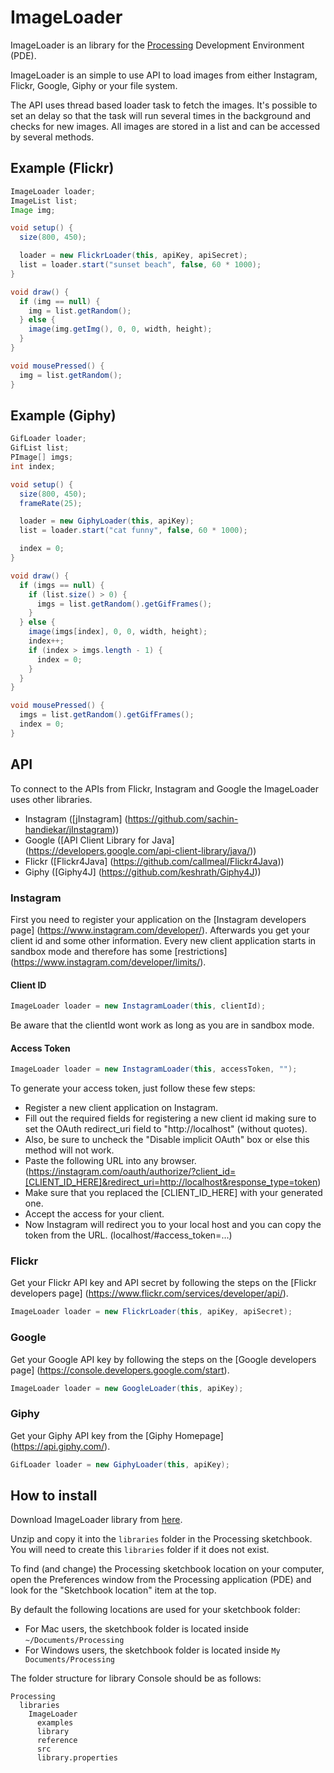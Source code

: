 # ImageLoader

ImageLoader is an library for the [Processing](http://processing.org/) Development Environment (PDE).

ImageLoader is an simple to use API to load images from either Instagram, Flickr, Google, Giphy or your file system.

The API uses thread based loader task to fetch the images. It's possible to set an delay so that the task will run several times in the background and checks for new images. All images are stored in a list and can be accessed by several methods.

## Example (Flickr)

```java
ImageLoader loader;
ImageList list;
Image img;

void setup() {
  size(800, 450);

  loader = new FlickrLoader(this, apiKey, apiSecret);
  list = loader.start("sunset beach", false, 60 * 1000);
}

void draw() {
  if (img == null) {
    img = list.getRandom();
  } else {
    image(img.getImg(), 0, 0, width, height);
  }
}

void mousePressed() {
  img = list.getRandom();
}
```

## Example (Giphy)

```java
GifLoader loader;
GifList list;
PImage[] imgs;
int index;

void setup() {
  size(800, 450);
  frameRate(25);

  loader = new GiphyLoader(this, apiKey);
  list = loader.start("cat funny", false, 60 * 1000);

  index = 0;
}

void draw() {
  if (imgs == null) {
    if (list.size() > 0) {
      imgs = list.getRandom().getGifFrames();
    }
  } else {
    image(imgs[index], 0, 0, width, height);
    index++;
    if (index > imgs.length - 1) {
      index = 0;
    }
  }
}

void mousePressed() {
  imgs = list.getRandom().getGifFrames();
  index = 0;
}
```

## API

To connect to the APIs from Flickr, Instagram and Google the ImageLoader uses other libraries.

* Instagram ([jInstagram] (https://github.com/sachin-handiekar/jInstagram))
* Google ([API Client Library for Java] (https://developers.google.com/api-client-library/java/))
* Flickr ([Flickr4Java] (https://github.com/callmeal/Flickr4Java))
* Giphy ([Giphy4J] (https://github.com/keshrath/Giphy4J))

### Instagram

First you need to register your application on the [Instagram developers page] (https://www.instagram.com/developer/).
Afterwards you get your client id and some other information. Every new client application starts in sandbox mode and therefore has some [restrictions] (https://www.instagram.com/developer/limits/). 

#### Client ID

```java
ImageLoader loader = new InstagramLoader(this, clientId);
```

Be aware that the clientId wont work as long as you are in sandbox mode.

#### Access Token

```java
ImageLoader loader = new InstagramLoader(this, accessToken, "");
```

To generate your access token, just follow these few steps:

* Register a new client application on Instagram.
* Fill out the required fields for registering a new client id making sure to set the OAuth redirect_uri field to "http://localhost" (without quotes).
* Also, be sure to uncheck the "Disable implicit OAuth" box or else this method will not work.
* Paste the following URL into any browser. (https://instagram.com/oauth/authorize/?client_id=[CLIENT_ID_HERE]&redirect_uri=http://localhost&response_type=token)
* Make sure that you replaced the [CLIENT_ID_HERE] with your generated one.
* Accept the access for your client.
* Now Instagram will redirect you to your local host and you can copy the token from the URL. (localhost/#access_token=...)

### Flickr

Get your Flickr API key and API secret by following the steps on the [Flickr developers page] (https://www.flickr.com/services/developer/api/).

```java
ImageLoader loader = new FlickrLoader(this, apiKey, apiSecret);
```

### Google

Get your Google API key by following the steps on the [Google developers page] (https://console.developers.google.com/start).

```java
ImageLoader loader = new GoogleLoader(this, apiKey);
```

### Giphy

Get your Giphy API key from the [Giphy Homepage] (https://api.giphy.com/).

```java
GifLoader loader = new GiphyLoader(this, apiKey);
```

## How to install

Download ImageLoader library from [here](https://github.com/keshrath/ImageLoader/blob/master/distribution/ImageLoader/download/ImageLoader.zip?raw=true).

Unzip and copy it into the `libraries` folder in the Processing sketchbook. You will need to create this `libraries` folder if it does not exist.

To find (and change) the Processing sketchbook location on your computer, open the Preferences window from the Processing application (PDE) and look for the "Sketchbook location" item at the top.

By default the following locations are used for your sketchbook folder: 
  * For Mac users, the sketchbook folder is located inside `~/Documents/Processing` 
  * For Windows users, the sketchbook folder is located inside `My Documents/Processing`

The folder structure for library Console should be as follows:

```
Processing
  libraries
    ImageLoader
      examples
      library
      reference
      src
      library.properties
```